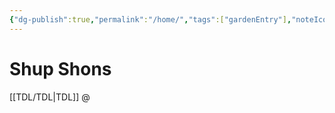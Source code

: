 ```yaml
---
{"dg-publish":true,"permalink":"/home/","tags":["gardenEntry"],"noteIcon":""}
---
```


# Shup Shons
[[TDL/TDL\|TDL]]
@